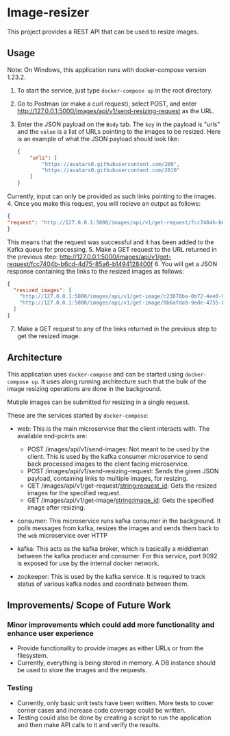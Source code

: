 # Image-resizer

This project provides a REST API that can be used to resize images.

## Usage

Note: On Windows, this application runs with docker-compose version 1.23.2.

1. To start the service, just type `docker-compose up` in the root directory.
2. Go to Postman (or make a curl request), select POST, and enter <http://127.0.0.1:5000/images/api/v1/send-resizing-request> as the URL.
3. Enter the JSON payload on the `Body` tab. The `key` in the payload is "urls" and the `value` is a list of URLs pointing to the images to be resized. Here is an example of what the JSON payload should look like:

    ```json
    {
        "urls": [
            "https://avatars0.githubusercontent.com/200",
            "https://avatars0.githubusercontent.com/2010"
        ]
    }
    ```

Currently, input can only be provided as such links pointing to the images.
4. Once you make this request, you will recieve an output as follows:

```json
{
"request": "http://127.0.0.1:5000/images/api/v1/get-request/fcc7404b-b6cd-4d75-85a6-b1494128400f"
}
```

This means that the request was successful and it has been added to the Kafka queue for processing.
5. Make a GET request to the URL returned in the previous step: <http://127.0.0.1:5000/images/api/v1/get-request/fcc7404b-b6cd-4d75-85a6-b1494128400f>
6. You will get a JSON response containing the links to the resized images as follows:

```json
{
  "resized_images": [
    "http://127.0.0.1:5000/images/api/v1/get-image/c23078ba-0b72-4ee0-9c76-be4ed055fe96",
    "http://127.0.0.1:5000/images/api/v1/get-image/0b6afda9-9ede-4755-b955-13e09b6bbd54"
  ]
}
```

7. Make a GET request to any of the links returned in the previous step to get the resized image.

## Architecture

This application uses `docker-compose` and can be started using `docker-compose up`. It uses along running architecture such that the bulk of the image resizing operations are done in the background.

Mutiple images can be submitted for resizing in a single request.

These are the services started by `docker-compose`:

- web: This is the main microservice that the client interacts with. The available end-points are:

  - POST /images/api/v1/send-images: Not meant to be used by the client. This is used by the kafka consumer microservice to send back processed images to the client facing microservice.
  - POST /images/api/v1/send-resizing-request: Sends the given JSON payload, containing links to multiple images, for resizing.
  - GET /images/api/v1/get-request/<string:request_id>: Gets the resized images for the specified request.
  - GET /images/api/v1/get-image/<string:image_id>: Gets the specified image after resizing.

- consumer: This microservice runs kafka consumer in the background. It polls messages from kafka, resizes the images and sends them back to the `web` microservice over HTTP

- kafka: This acts as the kafka broker, which is basically a middleman between the kafka producer and consumer. For this service, port 9092 is exposed for use by the internal docker network.

- zookeeper: This is used by the kafka service. It is required to track status of various kafka nodes and coordinate between them.

## Improvements/ Scope of Future Work

### Minor improvements which could add more functionality and enhance user experience

- Provide functionality to provide images as either URLs or from the filesystem.
- Currently, everything is being stored in memory. A DB instance should be used to store the images and the requests.

### Testing

- Currently, only basic unit tests have been written. More tests to cover corner cases and increase code coverage could be written.
- Testing could also be done by creating a script to run the application and then make API calls to it and verify the results.
